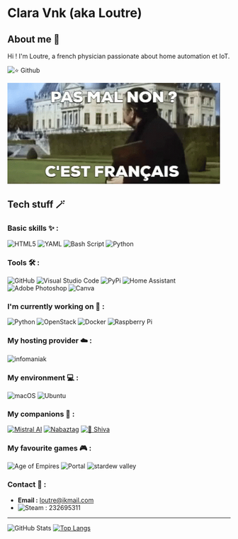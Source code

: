 # Clara Vnk (aka Loutre)

## About me 👀 

Hi ! I'm Loutre, a french physician passionate about home automation et IoT.

![⭐ Github](https://img.shields.io/github/stars/ClaraVnk?label=%E2%AD%90%20Github&style=for-the-badge)

![Orson Welles GIF](https://raw.githubusercontent.com/ClaraVnk/ClaraVnk/main/orson-welles-welles.gif)

## Tech stuff 🪄

### Basic skills ✨ :

![HTML5](https://img.shields.io/badge/html5-%23E34F26.svg?style=for-the-badge&logo=html5&logoColor=white) ![YAML](https://img.shields.io/badge/yaml-%23ffffff.svg?style=for-the-badge&logo=yaml&logoColor=151515) ![Bash Script](https://img.shields.io/badge/bash_script-%23121011.svg?style=for-the-badge&logo=gnu-bash&logoColor=white) ![Python](https://img.shields.io/badge/python-3670A0?style=for-the-badge&logo=python&logoColor=ffdd54)

### Tools 🛠️ :

![GitHub](https://img.shields.io/badge/github-%23121011.svg?style=for-the-badge&logo=github&logoColor=white) ![Visual Studio Code](https://img.shields.io/badge/Visual%20Studio%20Code-0078d7.svg?style=for-the-badge&logo=visual-studio-code&logoColor=white) ![PyPi](https://img.shields.io/badge/pypi-%23ececec.svg?style=for-the-badge&logo=pypi&logoColor=1f73b7)
![Home Assistant](https://img.shields.io/badge/home%20assistant-%2341BDF5.svg?style=for-the-badge&logo=home-assistant&logoColor=white) 
![Adobe Photoshop](https://img.shields.io/badge/adobe%20photoshop-%2331A8FF.svg?style=for-the-badge&logo=adobe%20photoshop&logoColor=white) ![Canva](https://img.shields.io/badge/Canva-%2300C4CC.svg?style=for-the-badge&logo=Canva&logoColor=white)

### I'm currently working on 🚧 :

![Python](https://img.shields.io/badge/python-3670A0?style=for-the-badge&logo=python&logoColor=ffdd54) ![OpenStack](https://img.shields.io/badge/Openstack-%23f01742.svg?style=for-the-badge&logo=openstack&logoColor=white) ![Docker](https://img.shields.io/badge/docker-%230db7ed.svg?style=for-the-badge&logo=docker&logoColor=white) ![Raspberry Pi](https://img.shields.io/badge/-Raspberry_Pi-C51A4A?style=for-the-badge&logo=Raspberry-Pi)

### My hosting provider ☁️ :

![infomaniak](https://img.shields.io/badge/infomaniak-0098FF?style=for-the-badge&logo=infomaniak&logoColor=white)

### My environment 💻 :

![macOS](https://img.shields.io/badge/mac%20os-000000?style=for-the-badge&logo=macos&logoColor=F0F0F0) ![Ubuntu](https://img.shields.io/badge/Ubuntu-E95420?style=for-the-badge&logo=ubuntu&logoColor=white)

### My companions 🛟 :

[![Mistral AI](https://img.shields.io/badge/Mistral%20AI-FA520F?style=for-the-badge&labelColor=FA520F&color=FA520F)](https://mistral.ai/) [![Nabaztag](https://img.shields.io/badge/Nabaztag-6A1B9A?style=for-the-badge&labelColor=6A1B9A)](https://www.nabaztag.com/) [![🐶 Shiva](https://img.shields.io/badge/🐶Shiva-8B5C2E?style=for-the-badge&labelColor=8B5C2E&color=8B5C2E&logoColor=FFFFFF)](https://fr.wikipedia.org/wiki/Shar_pei)

### My favourite games 🎮 :

![Age of Empires](https://img.shields.io/badge/Age%20of%20Empires-E7C067?style=for-the-badge&logo=ageofempires&logoColor=black) ![Portal](https://img.shields.io/badge/Portal-2DB2E6?style=for-the-badge&logo=portal&logoColor=white) ![stardew valley](https://img.shields.io/badge/stardew%20valley-E6D05C?style=for-the-badge)

### Contact 💌 :

- **Email :** loutre@ikmail.com
- ![Steam](https://img.shields.io/badge/steam-%23000000.svg?style=for-the-badge&logo=steam&logoColor=white)  : 232695311

---
![GitHub Stats](https://github-readme-stats.vercel.app/api?username=claravnk&show_icons=true&theme=radical)
[![Top Langs](https://github-readme-stats.vercel.app/api/top-langs/?username=claravnk&show_icons=true&theme=radical)](https://github.com/anuraghazra/github-readme-stats)